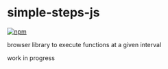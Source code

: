 # simple-steps-js

[![npm](https://img.shields.io/npm/v/simple-steps-js?style=plastic)](https://www.npmjs.com/package/simple-steps-js)

browser library to execute functions at a given interval

 work in progress
